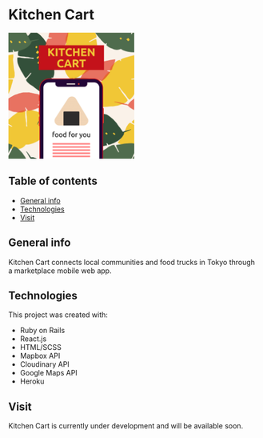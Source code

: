 # Kitchen Cart
<img src="https://github.com/brandon-lindberg/kitchen-cart/blob/master/kitchen-cart-screenshot.png" height="50%" width="50%">

## Table of contents
* [General info](#general-info)
* [Technologies](#technologies)
* [Visit](#visit)

## General info
Kitchen Cart connects local communities and food trucks in Tokyo through a marketplace mobile web app.
	
## Technologies
This project was created with:
* Ruby on Rails
* React.js
* HTML/SCSS
* Mapbox API
* Cloudinary API
* Google Maps API
* Heroku
	
## Visit
Kitchen Cart is currently under development and will be available soon.
